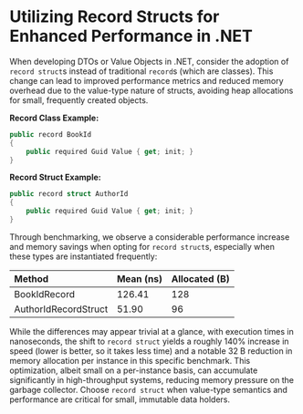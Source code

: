 # Utilizing Record Structs for Enhanced Performance in .NET

When developing DTOs or Value Objects in .NET, consider the adoption of
`record struct`s instead of traditional `record`s (which are classes).
This change can lead to improved performance metrics and reduced memory
overhead due to the value-type nature of structs, avoiding heap
allocations for small, frequently created objects.

**Record Class Example:**

```C#
public record BookId
{
    public required Guid Value { get; init; }
}
```

**Record Struct Example:**

```C#
public record struct AuthorId
{
    public required Guid Value { get; init; }
}
```

Through benchmarking, we observe a considerable performance increase and
memory savings when opting for `record struct`s, especially when these
types are instantiated frequently:

| Method               | Mean (ns) | Allocated (B) |
|:---------------------|:----------|:--------------|
| BookIdRecord         | 126.41    | 128           |
| AuthorIdRecordStruct | 51.90     | 96            |

While the differences may appear trivial at a glance, with execution times
in nanoseconds, the shift to `record struct` yields a roughly 140% increase
in speed (lower is better, so it takes less time) and a notable 32 B
reduction in memory allocation per instance in this specific benchmark.
This optimization, albeit small on a per-instance basis, can accumulate
significantly in high-throughput systems, reducing memory pressure on the
garbage collector. Choose `record struct` when value-type semantics and
performance are critical for small, immutable data holders.